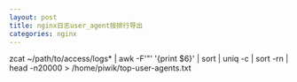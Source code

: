 ```yaml
---
layout: post
title: nginx日志user_agent按排行导出
categories: nginx
---
```


zcat ~/path/to/access/logs* | awk -F'"' '{print $6}' | sort | uniq -c | sort -rn | head -n20000 > /home/piwik/top-user-agents.txt